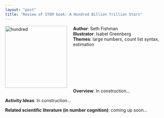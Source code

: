 ```yaml
---
layout: "post"
title: "Review of STEM book: A Hundred Billion Trillion Stars"
---
```


<p>

<img src="../../../assets/AHundred.jpeg" alt="hundred" style="width:200px;display: inline; float:left; padding-right:20px; padding-bottom:20px"/>
</p>

<p>
<strong>Author</strong>: Seth Fishman <br>
<strong>Illustrator</strong>: Isabel Greenberg <br>
<strong>Themes</strong>: large numbers, count list syntax, estimation <br> 
<br> 
<br>
<br>
<br>
<br><br>
<br>
</p>
<p align="justify"><strong>Overview</strong>: In construction...</p>

<p align="justify"><strong>Activity Ideas</strong>: In construction...</p>

<p><strong>Related scientific literature (in number cognition)</strong>: coming up soon…</p>

